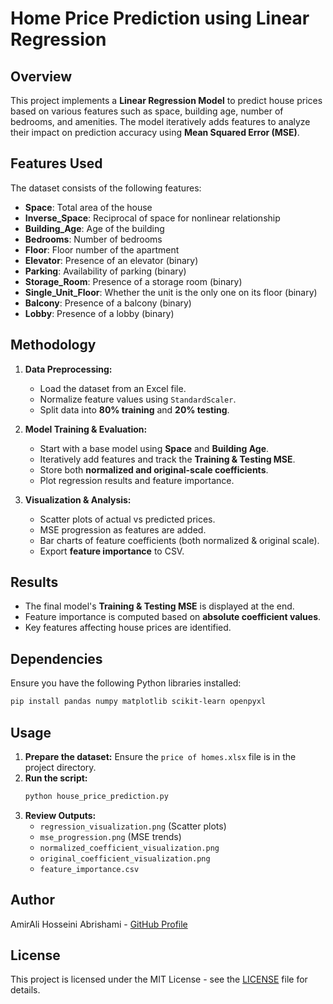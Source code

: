 # Home Price Prediction using Linear Regression

## Overview
This project implements a **Linear Regression Model** to predict house prices based on various features such as space, building age, number of bedrooms, and amenities. The model iteratively adds features to analyze their impact on prediction accuracy using **Mean Squared Error (MSE)**.

## Features Used
The dataset consists of the following features:
- **Space**: Total area of the house
- **Inverse_Space**: Reciprocal of space for nonlinear relationship
- **Building_Age**: Age of the building
- **Bedrooms**: Number of bedrooms
- **Floor**: Floor number of the apartment
- **Elevator**: Presence of an elevator (binary)
- **Parking**: Availability of parking (binary)
- **Storage_Room**: Presence of a storage room (binary)
- **Single_Unit_Floor**: Whether the unit is the only one on its floor (binary)
- **Balcony**: Presence of a balcony (binary)
- **Lobby**: Presence of a lobby (binary)

## Methodology
1. **Data Preprocessing:**
   - Load the dataset from an Excel file.
   - Normalize feature values using `StandardScaler`.
   - Split data into **80% training** and **20% testing**.

2. **Model Training & Evaluation:**
   - Start with a base model using **Space** and **Building Age**.
   - Iteratively add features and track the **Training & Testing MSE**.
   - Store both **normalized and original-scale coefficients**.
   - Plot regression results and feature importance.

3. **Visualization & Analysis:**
   - Scatter plots of actual vs predicted prices.
   - MSE progression as features are added.
   - Bar charts of feature coefficients (both normalized & original scale).
   - Export **feature importance** to CSV.

## Results
- The final model's **Training & Testing MSE** is displayed at the end.
- Feature importance is computed based on **absolute coefficient values**.
- Key features affecting house prices are identified.

## Dependencies
Ensure you have the following Python libraries installed:
```bash
pip install pandas numpy matplotlib scikit-learn openpyxl
```

## Usage
1. **Prepare the dataset:** Ensure the `price of homes.xlsx` file is in the project directory.
2. **Run the script:**
   ```bash
   python house_price_prediction.py
   ```
3. **Review Outputs:**
   - `regression_visualization.png` (Scatter plots)
   - `mse_progression.png` (MSE trends)
   - `normalized_coefficient_visualization.png`
   - `original_coefficient_visualization.png`
   - `feature_importance.csv`

## Author
AmirAli Hosseini Abrishami - [GitHub Profile](https://https://github.com/Amir0234-afk)

## License
This project is licensed under the MIT License - see the [LICENSE](LICENSE) file for details.

